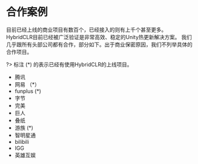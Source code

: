 # 合作案例

目前已经上线的商业项目有数百个，已经接入的则有上千个甚至更多。HybridCLR目前已经被广泛验证是非常高效、稳定的Unity热更新解决方案。
我们几乎跟所有头部公司都有合作，部分如下。出于商业保密原因，我们不列举具体的合作项目。

?> 标注 (*) 的表示已经有使用HybridCLR的上线项目。

- 腾讯
- 网易 （*）
- funplus (*)
- 字节
- 完美
- 巨人
- 叠纸
- 游族 (*)
- 智明星通
- bilibili
- IGG
- 英雄互娱


